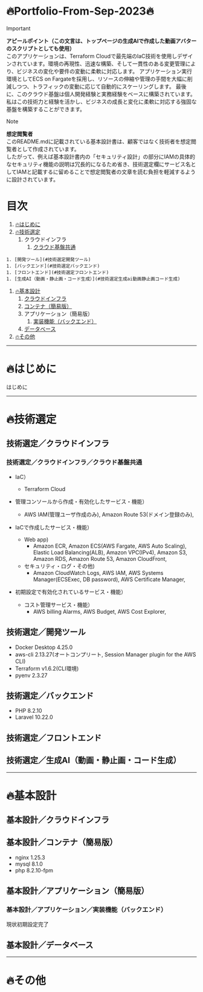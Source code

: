 # :fire:Portfolio-From-Sep-2023:fire:
> [!IMPORTANT]
> **アピールポイント（この文言は、トップページの生成AIで作成した動画アバターのスクリプトとしても使用）**  
> このアプリケーションは、Terraform Cloudで最先端のIaC技術を使用しデザインされています。環境の再現性、迅速な構築、そして一貫性のある変更管理により、ビジネスの変化や要件の変動に柔軟に対応します。
> アプリケーション実行環境としてECS on Fargateを採用し、リソースの伸縮や管理の手間を大幅に削減しつつ、トラフィックの変動に応じて自動的にスケーリングします。
> 最後に、このクラウド基盤は個人開発経験と実務経験をベースに構築されています。私はこの技術力と経験を活かし、ビジネスの成長と変化に柔軟に対応する強固な基盤を構築することができます。
  
> [!NOTE]
> **想定閲覧者**  
> このREADME.mdに記載されている基本設計書は、顧客ではなく技術者を想定閲覧者として作成されています。  
> したがって、例えば基本設計書内の「セキュリティ設計」の部分にIAMの具体的なセキュリティ機能の説明は冗長的になるため省き、技術選定欄にサービス名としてIAMと記載するに留めることで想定閲覧者の文章を読む負担を軽減するように設計されています。
  
# 目次
1. [:fire:はじめに](#はじめに)
1. [:fire:技術選定](#技術選定)
    1. クラウドインフラ
        1. [クラウド基盤共通](#技術選定クラウドインフラクラウド基盤共通)
<!--
        1. [サーバレス環境](#技術選定クラウドインフラサーバレス環境)
        1. [データ分析基盤](#技術選定クラウドインフラデータ分析基盤)
-->
    1. [開発ツール](#技術選定開発ツール)
    1. [バックエンド](#技術選定バックエンド)
    1. [フロントエンド](#技術選定フロントエンド)
    1. [生成AI（動画・静止画・コード生成）](#技術選定生成ai動画静止画コード生成)
1. [:fire:基本設計](#基本設計)
    1. [クラウドインフラ](#基本設計クラウドインフラ)
    1. [コンテナ（簡易版）](#基本設計コンテナ簡易版)
    1. アプリケーション（簡易版）
        1. [実装機能（バックエンド）](#基本設計アプリケーション実装機能バックエンド)
    1. [データベース](#基本設計データベース)
1. [:fire:その他](#その他)
  
---------------------------------------
# :fire:はじめに
はじめに  
  
---------------------------------------
# :fire:技術選定
## 技術選定／クラウドインフラ
### 技術選定／クラウドインフラ／クラウド基盤共通
+ IaC）
  - Terraform Cloud
  
+ 管理コンソールから作成・有効化したサービス・機能）
  - AWS IAM(管理ユーザ作成のみ), Amazon Route 53(ドメイン登録のみ), 
  
+ IaCで作成したサービス・機能）
  - Web app)
    - Amazon ECR, Amazon ECS(AWS Fargate, AWS Auto Scaling), Elastic Load Balancing(ALB), Amazon VPC(IPv4), Amazon S3, Amazon RDS, Amazon Route 53, Amazon CloudFront, 
  - セキュリティ・ログ・その他)
    - Amazon CloudWatch Logs, AWS IAM, AWS Systems Manager(ECSExec, DB password), AWS Certificate Manager, 
  
+ 初期設定で有効化されているサービス・機能）
  - コスト管理サービス・機能）
    - AWS billing Alarms, AWS Budget, AWS Cost Explorer, 
  
<!-- 
+ IaCで作成したサービス・機能） WAF, VPC Flow Logs, AWS Config, KMS, Athena, Amazon Inspector, Guard Duty, Config, Security Hub, GuardDuty, Macie, Detective, Network Firewall, 
+ 初期設定で有効化されているサービス・機能）  CloudTrail, AWS Shield Standard, AWS Health Dashboard,
-->
  
<!--
### 技術選定／クラウドインフラ／サーバレス環境
+ Python 3.11.5 (サーバレス環境およびデータ分析基盤の構築用)
  
  
### 技術選定／クラウドインフラ／データ分析基盤
-->
  
## 技術選定／開発ツール
+ Docker Desktop 4.25.0
+ aws-cli 2.13.27(オートコンプリート, Session Manager plugin for the AWS CLI)
+ Terraform v1.6.2(CLI環境)
+ pyenv 2.3.27
  
## 技術選定／バックエンド
+ PHP 8.2.10  
+ Laravel 10.22.0  
  
## 技術選定／フロントエンド
<!-- 
+ Bootstrap（下記生成AIにより、95%以上を自動生成）
+ HTML/CSS（下記生成AIにより、95%以上を自動生成）
-->
  
## 技術選定／生成AI（動画・静止画・コード生成）
<!-- 
+ Creative Reality Studio（写真とテキストを入力し、しゃべるアバター動画を出力するAI。トップページの動画を生成）
+ DiffusionBee（favicon.icoを生成。テキストを入力し、画像を出力するAI。）
+ ChatGPT（version4）　HTML/CSS/Bootstrapを生成
-->
  
  
---------------------------------------
# :fire:基本設計
## 基本設計／クラウドインフラ
  
  
## 基本設計／コンテナ（簡易版）
+ nginx 1.25.3
+ mysql 8.1.0
+ php 8.2.10-fpm
  
## 基本設計／アプリケーション（簡易版）
### 基本設計／アプリケーション／実装機能（バックエンド）
現状初期設定完了
<!-- 
+ CRUD機能
+ 検索機能
+ ページネーション機能
+ バリデーション
+ ユーザー登録、ログイン
-->
  
## 基本設計／データベース
<!--
+ テーブル設計（簡易版）  
ER図  
-->
  
---------------------------------------
# :fire:その他
  
  
